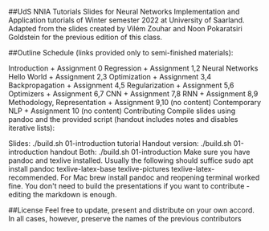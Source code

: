 ##UdS NNIA Tutorials
Slides for Neural Networks Implementation and Application tutorials of Winter semester 2022 at University of Saarland. Adapted from the slides created by Vilém Zouhar and Noon Pokaratsiri Goldstein for the previous edition of this class.

##Outline
Schedule (links provided only to semi-finished materials):

Introduction + Assignment 0
Regression + Assignment 1,2
Neural Networks Hello World + Assignment 2,3
Optimization + Assignment 3,4
Backpropagation + Assignment 4,5
Regularization + Assignment 5,6
Optimizers + Assignment 6,7
CNN + Assignment 7,8
RNN + Assignment 8,9
Methodology, Representation + Assignment 9,10 (no content)
Contemporary NLP + Assignment 10 (no content)
Contributing
Compile slides using pandoc and the provided script (handout includes notes and disables iterative lists):

Slides: ./build.sh 01-introduction tutorial
Handout version: ./build.sh 01-introduction handout
Both: ./build.sh 01-introduction
Make sure you have pandoc and texlive installed. Usually the following should suffice sudo apt install pandoc texlive-latex-base texlive-pictures texlive-latex-recommended. For Mac brew install pandoc and reopening terminal worked fine. You don't need to build the presentations if you want to contribute - editing the markdown is enough.

##License
Feel free to update, present and distribute on your own accord. In all cases, however, preserve the names of the previous contributors
